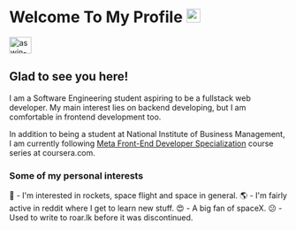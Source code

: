 # Welcome To My Profile <img src="https://media.giphy.com/media/hvRJCLFzcasrR4ia7z/giphy.gif" width="25px">
<a href="https://www.linkedin.com/in/anusha-obadage/" target="_blank"><img align="center" src="https://raw.githubusercontent.com/rahuldkjain/github-profile-readme-generator/master/src/images/icons/Social/linked-in-alt.svg" alt="aswin-barath" height="30" width="40" /></a>
&nbsp;

## Glad to see you here! &nbsp;
I am a Software Engineering student aspiring to be a fullstack web developer.
My main interest lies on backend developing, but I am comfortable in frontend development too.

In addition to being a student at National Institute of Business Management, I am currently following <a href="https://www.coursera.org/specializations/meta-front-end-developer" target="_blank">Meta Front-End Developer Specialization</a> course series at coursera.com.

### Some of my personal interests
🚀 - I'm interested in rockets, space flight and space in general.
🌎 - I'm fairly active in reddit where I get to learn new stuff.
😍 - A big fan of spaceX.
😕 - Used to write to roar.lk before it was discontinued. 
